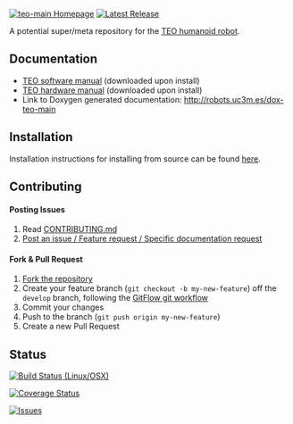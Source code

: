 [![teo-main Homepage](https://img.shields.io/badge/teo-main-orange.svg)](http://robots.uc3m.es/dox-teo-main) [![Latest Release](https://img.shields.io/github/tag/roboticslab-uc3m/teo-main.svg?label=Latest%20Release)](https://github.com/roboticslab-uc3m/teo-main/tags)

A potential super/meta repository for the [TEO humanoid robot](http://roboticslab.uc3m.es/roboticslab/robot/teo-humanoid).

## Documentation

- [TEO software manual](https://github.com/roboticslab-uc3m/teo-software-manual) (downloaded upon install)
- [TEO hardware manual](https://github.com/roboticslab-uc3m/teo-hardware-manual) (downloaded upon install)
- Link to Doxygen generated documentation: http://robots.uc3m.es/dox-teo-main

## Installation

Installation instructions for installing from source can be found [here](doc/teo-main-install.md).

## Contributing

#### Posting Issues

1. Read [CONTRIBUTING.md](CONTRIBUTING.md)
2. [Post an issue / Feature request / Specific documentation request](https://github.com/roboticslab-uc3m/teo-main/issues)

#### Fork & Pull Request

1. [Fork the repository](https://github.com/roboticslab-uc3m/teo-main/fork)
2. Create your feature branch (`git checkout -b my-new-feature`) off the `develop` branch, following the [GitFlow git workflow](https://www.atlassian.com/git/tutorials/comparing-workflows/gitflow-workflow)
3. Commit your changes
4. Push to the branch (`git push origin my-new-feature`)
5. Create a new Pull Request

## Status

[![Build Status (Linux/OSX)](https://travis-ci.org/roboticslab-uc3m/teo-main.svg?branch=develop)](https://travis-ci.org/roboticslab-uc3m/teo-main)

[![Coverage Status](https://coveralls.io/repos/roboticslab-uc3m/teo-main/badge.svg)](https://coveralls.io/r/roboticslab-uc3m/teo-main)

[![Issues](https://img.shields.io/github/issues/roboticslab-uc3m/teo-main.svg?label=Issues)](https://github.com/roboticslab-uc3m/teo-main/issues)
